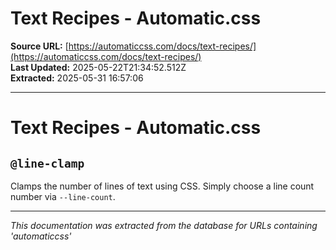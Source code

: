 # Text Recipes - Automatic.css

**Source URL:** [https://automaticcss.com/docs/text-recipes/](https://automaticcss.com/docs/text-recipes/)  
**Last Updated:** 2025-05-22T21:34:52.512Z  
**Extracted:** 2025-05-31 16:57:06

---

# Text Recipes - Automatic.css

## `@line-clamp`

Clamps the number of lines of text using CSS. Simply choose a line count number via `--line-count`.

---

*This documentation was extracted from the database for URLs containing 'automaticcss'*
